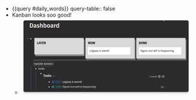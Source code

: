 - {{query #daily_words}}
  query-table:: false
- Kanban looks soo good!
	- ![image.png](../assets/image_1691462353351_0.png)